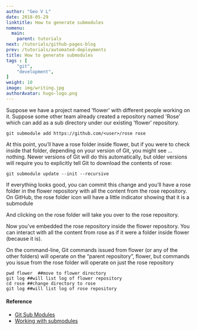 ```yaml
---
author: "Geo V L"
date: 2018-05-29
linktitle: How to generate submodules
nomenu:
  main:
    parent: tutorials
next: /tutorials/github-pages-blog
prev: /tutorials/automated-deployments
title: How to generate submodules
tags : [
    "git",
    "development",
]
weight: 10
image: img/writing.jpg
authorAvatar: hugo-logo.png
---
```


Suppose we have a project named 'flower' with different people working on it. Suppose  some other team already created a repository named 'Rose' which can add as a sub directory under our existing 'flower' repository. 

``` 
git submodule add https://github.com/<user>/rose rose
```
At this point, you’ll have a rose folder inside flower, but if you were to check inside that folder, depending on your version of Git, you might see … nothing.
Newer versions of Git will do this automatically, but older versions will require you to explicitly tell Git to download the contents of rose:

```
git submodule update --init --recursive
```
If everything looks good, you can commit this change and you’ll have a rose folder in the flower repository with all the content from the rose repository.
On GitHub, the rose folder icon will have a little indicator showing that it is a submodule

And clicking on the rose folder will take you over to the rose repository.

Now you’ve embedded the rose repository inside the flower repository. You can interact with all the content from rose as if it were a folder inside flower (because it is).

On the command-line, Git commands issued from flower (or any of the other folders) will operate on the “parent repository”, flower, but commands you issue from the rose folder will operate on just the rose repository

```
pwd flower  ##move to flower directory
git log ##will list log of flower repository
cd rose ##change directory to rose
git log ##will list log of rose repository
```




#### Reference

* [Git Sub Modules](https://git-scm.com/book/en/v2/Git-Tools-Submodules) 
* [Working with submodules](https://blog.github.com/2016-02-01-working-with-submodules/)